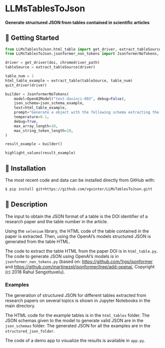 # LLMsTablesToJson

#### Generate structured JSON from tables contained in scientific articles


## 💪 Getting Started

```python 
from LLMsTablesToJson.html_table import get_driver, extract_tableSource, extract_table, quit_driver
from LLMsTablesToJson.jsonformer_non_tokens import JsonformerNoTokens, OpenAIModel, highlight_values

driver = get_driver(doi, chromedriver_path)
tableSource = extract_tableSource(driver)

table_num = 1
html_table_example = extract_table(tableSource, table_num)
quit_driver(driver)

builder = JsonformerNoTokens(
    model=OpenAIModel("text-davinci-003", debug=False),
    json_schema=json_schema_example,
    text=html_table_example,
    prompt="Generate a object with the following schema extracting the information from the provided table in html code:",
    temperature=0.1,
    debug=True,
    max_array_length=10,
    max_string_token_length=10,
)

result_example = builder()

highlight_values(result_example)
```


## 🚀 Installation

The most recent code and data can be installed directly from GitHub with:

```bash
$ pip install git+https://github.com/vgvinter/LLMsTablesToJson.gitt
```


## :memo: Description

The input to obtain the JSON format of a table is the DOI identifier of a research paper and the table number in the article.

Using the `selenium` library, the HTML code of the table contained in the paper is extracted. Then, using the OpenAI’s models structured JSON is generated from the table HTML.

The code to extract the table HTML from the paper DOI is in `html_table.py`. The code to generate JSON using OpenAI’s models is in `jsonformer_non_tokens.py` (based on: https://github.com/1rgs/jsonformer and https://github.com/martinezpl/jsonformer/tree/add-openai, Copyright (c) 2018 Rahul Sengottuvelu).


### Examples

The generation of structured JSON for different tables extracted from research papers on several topics is shown in Jupyter Notebooks in the main directory.

The HTML code for the example tables is in the `html_tables` folder. The JSON schemas given to the model to generate valid JSON are in the `json_schemas` folder. The generated JSON for all the examples are in the `structured_json_folder`.

The code of a demo app to visualize the results is available in `app.py`.

